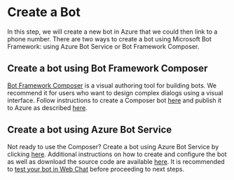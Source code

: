 # Create a Bot

In this step, we will create a new bot in Azure that we could then link to a phone number. There are two ways to create a bot using Microsoft Bot Framework: using Azure Bot Service or Bot Framework Composer.

## Create a bot using Bot Framework Composer

[Bot Framework Composer](https://docs.microsoft.com/en-us/composer/introduction) is a visual authoring tool for building bots. We recommend it for users who want to design complex dialogs using a visual interface. Follow instructions to create a Composer bot [here](https://docs.microsoft.com/en-us/composer/quickstart-create-bot) and publish it to Azure as described [here](https://docs.microsoft.com/en-us/composer/how-to-publish-bot).

## Create a bot using Azure Bot Service

Not ready to use the Composer? Create a bot using Azure Bot Service by clicking [here](https://portal.azure.com/#create/Microsoft.BotServiceSdkGalleryPackage). Additional instructions on how to create and configure the bot as well as download the source code are available [here](https://docs.microsoft.com/en-us/azure/bot-service/abs-quickstart?view=azure-bot-service-4.0). It is recommended to [test your bot in Web Chat](https://docs.microsoft.com/en-us/azure/bot-service/abs-quickstart?view=azure-bot-service-4.0#test-the-bot) before proceeding to next steps.
